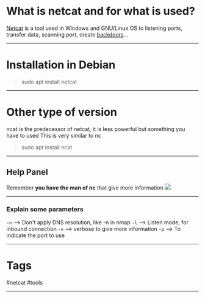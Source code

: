 # What is netcat and for what is used?
[Netcat](https://en.wikipedia.org/wiki/Netcat) is a tool used in Windows and GNU/Linux OS to listening ports, transfer data, scanning port, create [backdoors](https://en.wikipedia.org/wiki/Backdoor_(computing))...

----------

# Installation in Debian

> sudo apt install netcat

-----------

# Other type of version

ncat is the predecessor of netcat, it is less powerful but something you have to used
This is very similar to nc
> sudo apt install ncat

----------

## Help Panel
Remember **you have the man of nc** that give more information
![](../../../Images/Pasted%20image%2020230627195748.png|800)

-------

### Explain some parameters
`-n` --> Don't apply DNS resolution, like -n in nmap
`-l` --> Listen mode, for inbound connection
`-v` --> verbose to give more information
`-p` --> To indicate the port to use

---------

# Tags

#netcat #tools

---------
